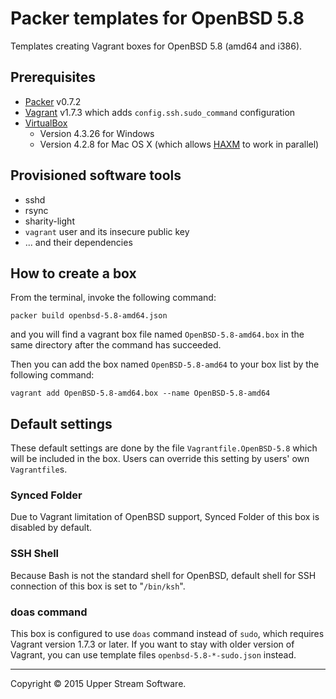 # Packer templates for OpenBSD 5.8

Templates creating Vagrant boxes for OpenBSD 5.8 (amd64 and i386).

## Prerequisites

* [Packer] v0.7.2
* [Vagrant] v1.7.3 which adds `config.ssh.sudo_command` configuration
* [VirtualBox]
	* Version 4.3.26 for Windows
	* Version 4.2.8 for Mac OS X (which allows [HAXM] to work in parallel)

[Packer]: https://www.packer.io/ "Packer by HashiCorp"
[Vagrant]: https://www.vagrantup.com/ "Vagrant"
[VirtualBox]: https://www.virtualbox.org/ "Oracle VM VirtualBox"
[HAXM]: https://software.intel.com/en-us/android/articles/intel-hardware-accelerated-execution-manager
        "Intel&reg; Hardware Accelerated Execution Manager"

## Provisioned software tools

* sshd
* rsync
* sharity-light
* `vagrant` user and its insecure public key
* ... and their dependencies

## How to create a box

From the terminal, invoke the following command:

	packer build openbsd-5.8-amd64.json

and you will find a vagrant box file named `OpenBSD-5.8-amd64.box`
in the same directory after the command has succeeded.

Then you can add the box named `OpenBSD-5.8-amd64` to your box list
by the following command:

	vagrant add OpenBSD-5.8-amd64.box --name OpenBSD-5.8-amd64

## Default settings

These default settings are done by the file `Vagrantfile.OpenBSD-5.8` which will be included in the box.
Users can override this setting by users' own `Vagrantfile`s.

### Synced Folder

Due to Vagrant limitation of OpenBSD support, Synced Folder of this box is disabled by default.

### SSH Shell

Because Bash is not the standard shell for OpenBSD, default shell for SSH connection of this box
is set to "`/bin/ksh`".

### doas command

This box is configured to use `doas` command instead of `sudo`, which requires Vagrant version 1.7.3 or later.
If you want to stay with older version of Vagrant, you can use template files `openbsd-5.8-*-sudo.json` instead.

- - -

Copyright &copy; 2015 Upper Stream Software.
